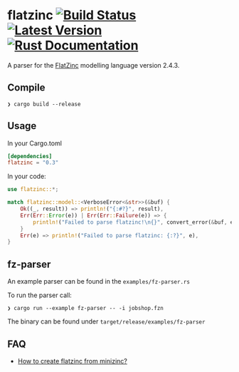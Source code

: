 # flatzinc [![Build Status](https://github.com/potassco/flatzinc/workflows/CI%20test/badge.svg)](https://github.com/potassco/flatzinc) [![Latest Version](https://img.shields.io/crates/v/flatzinc.svg)](https://crates.io/crates/flatzinc) [![Rust Documentation](https://img.shields.io/badge/api-rustdoc-blue.svg)](https://docs.rs/flatzinc)

A parser for the [FlatZinc](https://www.minizinc.org/doc-2.4.3/en/fzn-spec.html#specification-of-flatzinc) modelling language version 2.4.3.

## Compile

```text
❯ cargo build --release
```

## Usage

In your Cargo.toml

```toml
[dependencies]
flatzinc = "0.3"
```

In your code:

```rust
use flatzinc::*;

match flatzinc::model::<VerboseError<&str>>(&buf) {
    Ok((_, result)) => println!("{:#?}", result),
    Err(Err::Error(e)) | Err(Err::Failure(e)) => {
        println!("Failed to parse flatzinc!\n{}", convert_error(&buf, e))
    }
    Err(e) => println!("Failed to parse flatzinc: {:?}", e),
}
```

## fz-parser

An example parser can be found in the `examples/fz-parser.rs`

To run the parser call:

```text
❯ cargo run --example fz-parser -- -i jobshop.fzn
```

The binary can be found under `target/release/examples/fz-parser`

## FAQ

- [How to create flatzinc from minizinc?](https://github.com/MiniZinc/libminizinc/issues/342)

